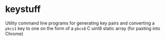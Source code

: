 keystuff
========

Utility command line programs for generating key pairs
and converting a `pkcs1` key to one on the form
of a `pbcs8` C uint8 static array (for pasting into Chrome)
